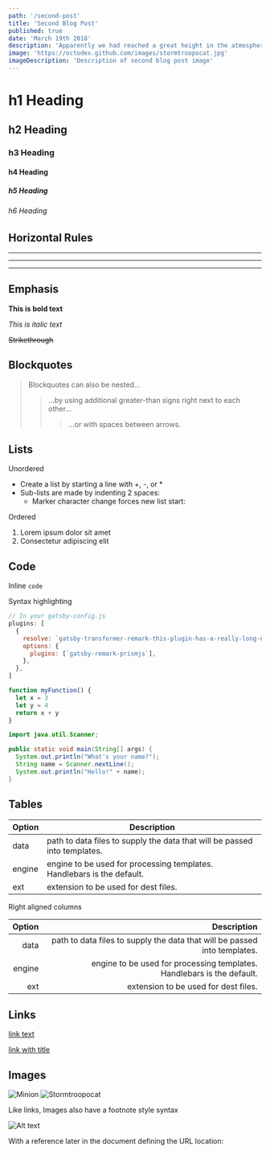 ```yaml
---
path: '/second-post'
title: 'Second Blog Post'
published: true
date: 'March 19th 2018'
description: 'Apparently we had reached a great height in the atmosphere, for the sky was a dead black, an'
image: 'https://octodex.github.com/images/stormtroopocat.jpg'
imageDescription: 'Description of second blog post image'
---
```


# h1 Heading

## h2 Heading

### h3 Heading

#### h4 Heading

##### h5 Heading

###### h6 Heading

## Horizontal Rules

---

---

---

## Emphasis

**This is bold text**

_This is italic text_

~~Strikethrough~~

## Blockquotes

> Blockquotes can also be nested...
>
> > ...by using additional greater-than signs right next to each other...
> >
> > > ...or with spaces between arrows.

## Lists

Unordered

* Create a list by starting a line with +, -, or \*
* Sub-lists are made by indenting 2 spaces:
  * Marker character change forces new list start:

Ordered

1.  Lorem ipsum dolor sit amet
2.  Consectetur adipiscing elit

## Code

Inline `code`

Syntax highlighting

```javascript
// In your gatsby-config.js
plugins: [
  {
    resolve: `gatsby-transformer-remark-this-plugin-has-a-really-long-name-for-some-reason`,
    options: {
      plugins: [`gatsby-remark-prismjs`],
    },
  },
]

function myFunction() {
  let x = 3
  let y = 4
  return x + y
}
```

```java
import java.util.Scanner;

public static void main(String[] args) {
  System.out.println("What's your name?");
  String name = Scanner.nextLine();
  System.out.println("Hello!" + name);
}
```

## Tables

| Option | Description                                                               |
| ------ | ------------------------------------------------------------------------- |
| data   | path to data files to supply the data that will be passed into templates. |
| engine | engine to be used for processing templates. Handlebars is the default.    |
| ext    | extension to be used for dest files.                                      |

Right aligned columns

| Option |                                                               Description |
| -----: | ------------------------------------------------------------------------: |
|   data | path to data files to supply the data that will be passed into templates. |
| engine |    engine to be used for processing templates. Handlebars is the default. |
|    ext |                                      extension to be used for dest files. |

## Links

[link text](http://dev.nodeca.com)

[link with title](http://nodeca.github.io/pica/demo/ 'title text!')

## Images

![Minion](https://octodex.github.com/images/minion.png)
![Stormtroopocat](https://octodex.github.com/images/stormtroopocat.jpg 'The Stormtroopocat')

Like links, Images also have a footnote style syntax

![Alt text][id]

With a reference later in the document defining the URL location:

[id]: https://octodex.github.com/images/dojocat.jpg 'The Dojocat'
